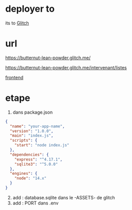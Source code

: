 # deployer to 
its to [Glitch](https://glitch.com/edit/#!/butternut-lean-powder?path=database.js%3A3%3A0)

# url 
https://butternut-lean-powder.glitch.me/

https://butternut-lean-powder.glitch.me/intervenant/listes

[frontend](https://stallion-rh-online.web.app/)

# etape 
1. dans package.json
``` json
{
  "name": "your-app-name",
  "version": "1.0.0",
  "main": "index.js",
  "scripts": {
    "start": "node index.js"
  },
  "dependencies": {
    "express": "^4.17.1",
    "sqlite3": "^5.0.0"
  },
  "engines": {
    "node": "14.x"
  }
}
```

2. add : database.sqlite dans le -ASSETS- de glitch
3. add : PORT dans .env
